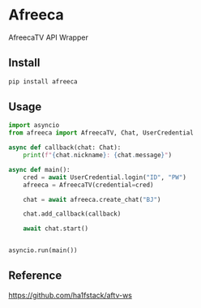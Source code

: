# Afreeca

AfreecaTV API Wrapper

## Install

```bash
pip install afreeca
```

## Usage

```python
import asyncio
from afreeca import AfreecaTV, Chat, UserCredential

async def callback(chat: Chat):
    print(f"{chat.nickname}: {chat.message}")

async def main():
    cred = await UserCredential.login("ID", "PW")
    afreeca = AfreecaTV(credential=cred)

    chat = await afreeca.create_chat("BJ")

    chat.add_callback(callback)

    await chat.start()


asyncio.run(main())
```

## Reference

https://github.com/ha1fstack/aftv-ws
